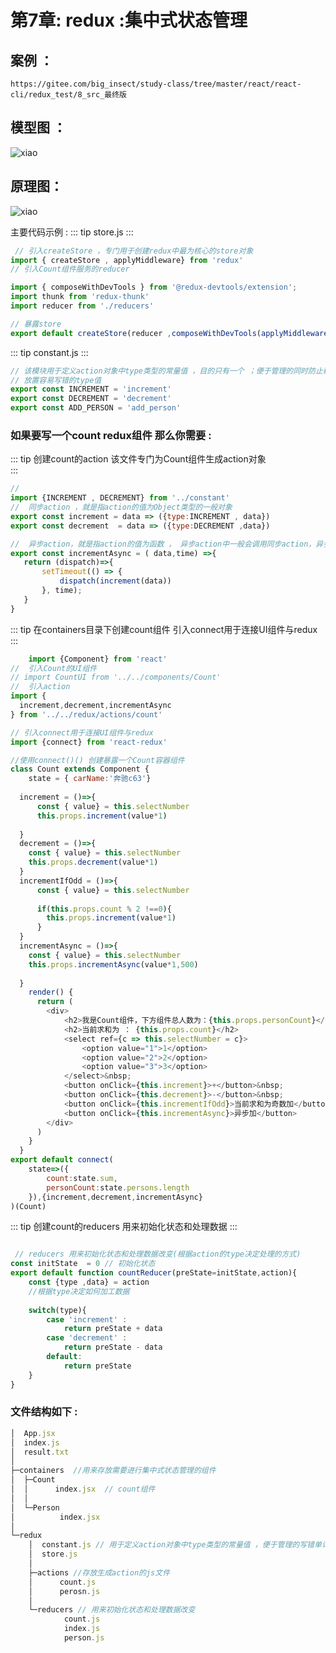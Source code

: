 # 第7章: redux :集中式状态管理
    
## 案例 ：   
	https://gitee.com/big_insect/study-class/tree/master/react/react-cli/redux_test/8_src_最终版
## 模型图 ： 
<img class="custom" :src="$withBase('/assets/redux/react-redux模型图.png')" alt="xiao" />

## 原理图：
 <img class="custom" :src="$withBase('/assets/redux/redux原理图.png')" alt="xiao">

 主要代码示例 : 
 ::: tip
 store.js
 :::
 	
``` js
 // 引入createStore ，专门用于创建redux中最为核心的store对象
import { createStore , applyMiddleware} from 'redux' 
// 引入Count组件服务的reducer

import { composeWithDevTools } from '@redux-devtools/extension';
import thunk from 'redux-thunk'
import reducer from './reducers'

// 暴露store 
export default createStore(reducer ,composeWithDevTools(applyMiddleware(thunk)) )
```

 ::: tip
constant.js
 :::
``` js
// 该模块用于定义action对象中type类型的常量值 ，目的只有一个 ；便于管理的同时防止程序员写错单词
// 放置容易写错的type值 
export const INCREMENT = 'increment' 
export const DECREMENT = 'decrement' 
export const ADD_PERSON = 'add_person' 
```	

### 如果要写一个count redux组件 那么你需要 : 
 ::: tip
创建count的action  该文件专门为Count组件生成action对象   
 ::: 
 ``` js
//  
import {INCREMENT , DECREMENT} from '../constant' 
//  同步action ，就是指action的值为Object类型的一般对象
export const increment = data => ({type:INCREMENT , data}) 
export const decrement  = data => ({type:DECREMENT ,data})

//  异步action，就是指action的值为函数 ， 异步action中一般会调用同步action，异步action不是必须要用的
export const incrementAsync = ( data,time) =>{
    return (dispatch)=>{
        setTimeout(() => {
            dispatch(increment(data))
        }, time);
    }
}
 ```

::: tip
在containers目录下创建count组件 引入connect用于连接UI组件与redux 
::: 

``` js
	import {Component} from 'react'
//  引入Count的UI组件 
// import CountUI from '../../components/Count'
//  引入action 
import {
  increment,decrement,incrementAsync
} from '../../redux/actions/count'

// 引入connect用于连接UI组件与redux 
import {connect} from 'react-redux'

//使用connect()() 创建暴露一个Count容器组件 
class Count extends Component {
    state = { carName:'奔驰c63'}
  
  increment = ()=>{
      const { value} = this.selectNumber
      this.props.increment(value*1)
  
  }    
  decrement = ()=>{
    const { value} = this.selectNumber
    this.props.decrement(value*1)
  }
  incrementIfOdd = ()=>{
      const { value} = this.selectNumber
     
      if(this.props.count % 2 !==0){
        this.props.increment(value*1)
      }
  }
  incrementAsync = ()=>{
    const { value} = this.selectNumber
    this.props.incrementAsync(value*1,500)
      
  }
    render() {
      return (
        <div>
            <h2>我是Count组件，下方组件总人数为：{this.props.personCount}</h2>
            <h2>当前求和为 ： {this.props.count}</h2>
            <select ref={c => this.selectNumber = c}>
                <option value="1">1</option>
                <option value="2">2</option>
                <option value="3">3</option>
            </select>&nbsp;
            <button onClick={this.increment}>+</button>&nbsp;
            <button onClick={this.decrement}>-</button>&nbsp;
            <button onClick={this.incrementIfOdd}>当前求和为奇数加</button>&nbsp;
            <button onClick={this.incrementAsync}>异步加</button>
        </div>
      )
    }
  } 
export default connect(
    state=>({
        count:state.sum,
        personCount:state.persons.length 
    }),{increment,decrement,incrementAsync}
)(Count)

```

::: tip
创建count的reducers 用来初始化状态和处理数据
::: 

```js

 // reducers 用来初始化状态和处理数据改变(根据action的type决定处理的方式)
const initState  = 0 // 初始化状态 
export default function countReducer(preState=initState,action){
    const {type ,data} = action 
    //根据type决定如何加工数据 
    
    switch(type){
        case 'increment' : 
            return preState + data
        case 'decrement' : 
            return preState - data
        default:
            return preState     
    }
}

```

### 文件结构如下 :
	

```js
│  App.jsx
│  index.js
│  result.txt
│  
├─containers  //用来存放需要进行集中式状态管理的组件
│  ├─Count
│  │      index.jsx  // count组件
│  │      
│  └─Person
│          index.jsx
│          
└─redux
    │  constant.js // 用于定义action对象中type类型的常量值 ，便于管理的写错单词
    │  store.js
    │  
    ├─actions //存放生成action的js文件
    │      count.js 
    │      perosn.js
    │      
    └─reducers // 用来初始化状态和处理数据改变
            count.js
            index.js
            person.js 
```